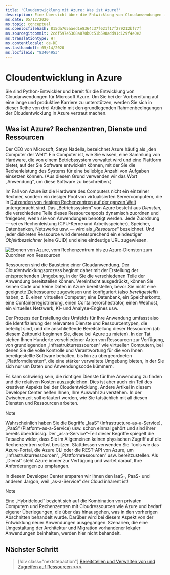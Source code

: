 ```yaml
---
title: 'Cloudentwicklung mit Azure: Was ist Azure?'
description: Eine Übersicht über die Entwicklung von Cloudanwendungen in Microsoft Azure, beginnend mit der Beziehung zwischen Rechenzentren, Diensten und Ressourcen.
ms.date: 05/12/2020
ms.topic: conceptual
ms.openlocfilehash: 815da765aaed1e8364c37f621f17f279212bf77f
ms.sourcegitcommit: 2cdf597e5368a870b0c51b598add91c129f4e0e2
ms.translationtype: HT
ms.contentlocale: de-DE
ms.lasthandoff: 05/14/2020
ms.locfileid: "83404953"
---
```

# <a name="cloud-development-on-azure"></a>Cloudentwicklung in Azure

Sie sind Python-Entwickler und bereit für die Entwicklung von Cloudanwendungen für Microsoft Azure. Um Sie bei der Vorbereitung auf eine lange und produktive Karriere zu unterstützen, werden Sie sich in dieser Reihe von drei Artikeln mit den grundlegenden Rahmenbedingungen der Cloudentwicklung in Azure vertraut machen.

## <a name="what-is-azure-data-centers-services-and-resources"></a>Was ist Azure? Rechenzentren, Dienste und Ressourcen

Der CEO von Microsoft, Satya Nadella, bezeichnet Azure häufig als „den Computer der Welt“. Ein Computer ist, wie Sie wissen, eine Sammlung von Hardware, die von einem Betriebssystem verwaltet wird und eine Plattform bietet, auf der Sie Software entwickeln können, mit der Sie die Rechenleistung des Systems für eine beliebige Anzahl von Aufgaben einsetzen können. (Aus diesem Grund verwenden wir das Wort „Anwendung“, um diese Software zu beschreiben.)

Im Fall von Azure ist die Hardware des Computers nicht ein einzelner Rechner, sondern ein riesiger Pool von virtualisierten Servercomputern, die in [Dutzenden von riesigen Rechenzentren auf der ganzen Welt](https://azure.microsoft.com/global-infrastructure/regions/) untergebracht sind. Das „Betriebssystem“ von Azure besteht aus *Diensten*, die verschiedene Teile dieses Ressourcenpools dynamisch zuordnen und freigeben, wenn sie von Anwendungen benötigt werden. Jede Zuordnung &mdash; sei es Rechenleistung (CPU-Kerne und Arbeitsspeicher), Speicher, Datenbanken, Netzwerke usw. &mdash; wird als „*Ressource*“ bezeichnet. Und jeder diskreten Ressource wird dementsprechend ein eindeutiger *Objektbezeichner* (eine GUID) und eine eindeutige URL zugewiesen.

![Ebenen von Azure, vom Rechenzentrum bis zu Azure-Diensten zum Zuordnen von Ressourcen](media/cloud-development/azure-layers.png)

Ressourcen sind die Bausteine einer Cloudanwendung. Der Cloudentwicklungsprozess beginnt daher mit der Erstellung der entsprechenden Umgebung, in der Sie die verschiedenen Teile der Anwendung bereitstellen können. Vereinfacht ausgedrückt, können Sie keinen Code und keine Daten in Azure bereitstellen, bevor Sie nicht eine geeignete Zielressource zugewiesen und konfiguriert (also *bereitgestellt*) haben, z. B. einen virtuellen Computer, eine Datenbank, ein Speicherkonto, eine Containerregistrierung, einen Containerorchestrator, einen Webhost, ein virtuelles Netzwerk, KI- und Analyse-Engines usw.

Der Prozess der Erstellung des Umfelds für Ihre Anwendung umfasst also die Identifizierung der relevanten Dienste und Ressourcentypen, die beteiligt sind, und die anschließende Bereitstellung dieser Ressourcen (ab diesem Zeitpunkt beginnen Sie, diese bei Azure zu mieten). In der Tat stehen Ihnen Hunderte verschiedener Arten von Ressourcen zur Verfügung, von grundlegenden „Infrastrukturressourcen“ wie virtuellen Computern, bei denen Sie die volle Kontrolle und Verantwortung für die von Ihnen bereitgestellte Software behalten, bis hin zu übergeordneten „Plattformdiensten“, die eine stärker verwaltete Umgebung bieten, in der Sie sich nur um Daten und Anwendungscode kümmern.

Es kann schwierig sein, die richtigen Dienste für Ihre Anwendung zu finden und die relativen Kosten auszugleichen. Dies ist aber auch ein Teil des kreativen Aspekts bei der Cloudentwicklung. Andere Artikel in diesem Developer Center helfen Ihnen, Ihre Auswahl zu verstehen. In der Zwischenzeit soll erläutert werden, wie Sie tatsächlich mit all diesen Diensten und Ressourcen arbeiten.

> [!NOTE]
> Wahrscheinlich haben Sie die Begriffe „IaaS“ (Infrastructure-as-a-Service), „PaaS“ (Platform-as-a-Service) usw. schon einmal gehört und sind ihrer bereits überdrüssig. Der „as-a-Service“-Teil dieser Begriffe spiegelt die Tatsache wider, dass Sie im Allgemeinen keinen physischen Zugriff auf die Rechenzentren selbst besitzen. Stattdessen verwenden Sie Tools wie das Azure-Portal, die Azure CLI oder die REST-API von Azure, um „Infrastrukturressourcen“, „Plattformressourcen“ usw. bereitzustellen. Als „Dienst“ steht Azure immer zur Verfügung und wartet darauf, Ihre Anforderungen zu empfangen.
>
> In diesem Developer Center ersparen wir Ihnen den IaaS-, PaaS- und anderen Jargon, weil „as-a-Service“ der Cloud inhärent ist!

> [!NOTE]
> Eine „Hybridcloud“ bezieht sich auf die Kombination von privaten Computern und Rechenzentren mit Cloudressourcen wie Azure und bedarf eigener Überlegungen, die über das hinausgehen, was in den vorherigen Abschnitten behandelt wurde. Darüber wird bei diesem Aspekt von der Entwicklung neuer Anwendungen ausgegangen. Szenarien, die eine Umgestaltung der Architektur und Migration vorhandener lokaler Anwendungen beinhalten, werden hier nicht behandelt.

## <a name="next-step"></a>Nächster Schritt

> [!div class="nextstepaction"]
> [Bereitstellen und Verwalten von und Zugreifen auf Ressourcen >>>](cloud-development-provisioning.md)
